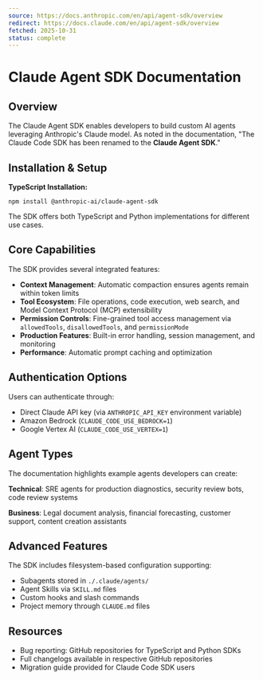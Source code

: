 ```yaml
---
source: https://docs.anthropic.com/en/api/agent-sdk/overview
redirect: https://docs.claude.com/en/api/agent-sdk/overview
fetched: 2025-10-31
status: complete
---
```


# Claude Agent SDK Documentation

## Overview
The Claude Agent SDK enables developers to build custom AI agents leveraging Anthropic's Claude model. As noted in the documentation, "The Claude Code SDK has been renamed to the **Claude Agent SDK**."

## Installation & Setup

**TypeScript Installation:**
```
npm install @anthropic-ai/claude-agent-sdk
```

The SDK offers both TypeScript and Python implementations for different use cases.

## Core Capabilities

The SDK provides several integrated features:

- **Context Management**: Automatic compaction ensures agents remain within token limits
- **Tool Ecosystem**: File operations, code execution, web search, and Model Context Protocol (MCP) extensibility
- **Permission Controls**: Fine-grained tool access management via `allowedTools`, `disallowedTools`, and `permissionMode`
- **Production Features**: Built-in error handling, session management, and monitoring
- **Performance**: Automatic prompt caching and optimization

## Authentication Options

Users can authenticate through:
- Direct Claude API key (via `ANTHROPIC_API_KEY` environment variable)
- Amazon Bedrock (`CLAUDE_CODE_USE_BEDROCK=1`)
- Google Vertex AI (`CLAUDE_CODE_USE_VERTEX=1`)

## Agent Types

The documentation highlights example agents developers can create:

**Technical**: SRE agents for production diagnostics, security review bots, code review systems

**Business**: Legal document analysis, financial forecasting, customer support, content creation assistants

## Advanced Features

The SDK includes filesystem-based configuration supporting:
- Subagents stored in `./.claude/agents/`
- Agent Skills via `SKILL.md` files
- Custom hooks and slash commands
- Project memory through `CLAUDE.md` files

## Resources

- Bug reporting: GitHub repositories for TypeScript and Python SDKs
- Full changelogs available in respective GitHub repositories
- Migration guide provided for Claude Code SDK users
